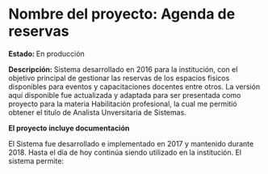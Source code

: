 <h1>Nombre del proyecto: Agenda de reservas </h1>
<p><b> Estado: </b> En producción </p>
<p><b> Descripción:  </b> Sistema desarrollado en 2016 para la institución, con el objetivo principal de gestionar las reservas de los espacios fisicos disponibles para eventos y capacitaciones docentes entre otros. La versión aquí disponible fue actualizada y adaptada para ser presentada como proyecto para la materia Habilitación profesional, la cual me permitió obtener el titulo de Analista Unversitaria de Sistemas.</p>

<p><b>El proyecto incluye documentación</b> </p>
<p>El Sistema fue desarrollado e implementado en 2017 y mantenido durante 2018. Hasta el día de hoy continúa siendo utilizado en la institución. El sistema permite:</p>


